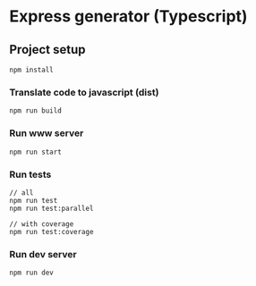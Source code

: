 # Express generator (Typescript)

## Project setup

```
npm install
```

### Translate code to javascript (dist)

```
npm run build
```

### Run www server

```
npm run start
```

### Run tests

```
// all
npm run test
npm run test:parallel

// with coverage
npm run test:coverage
```

### Run dev server

```
npm run dev
```
